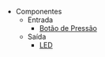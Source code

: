 - Componentes
    - Entrada
        - [Botão de Pressão](componentes/entrada/botao-de-pressao.md)
    - Saída
        - [LED](componentes/saida/led.md)
